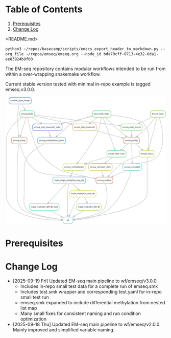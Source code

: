 
# Table of Contents

1.  [Prerequisites](#orged28da9)
2.  [Change Log](#orga4121ee)

<README.md>  

    python3 ~/repos/basecamp/scripts/emacs_export_header_to_markdown.py --org_file ~/repos/emseq/emseq.org --node_id bda70cff-0713-4e32-8da1-ee83924b8f00

The EM-seq repository contains modular workflows intended to be run from within a over-wrapping snakemake workflow.  

Current stable version tested with minimal in-repo example is tagged emseq.v3.0.0.  

![img](resources/test_smk.png)  


<a id="orged28da9"></a>

# Prerequisites


<a id="orga4121ee"></a>

# Change Log

-   <span class="timestamp-wrapper"><span class="timestamp">[2025-09-19 Fri] </span></span> Updated EM-seq main pipeline to wf/emseq/v3.0.0.  
    -   Includes in-repo small test data for a complete run of emseq.smk
    -   Includes test.smk wrapper and corresponding test.yaml for in-repo small test run
    -   emseq.smk expanded to include differential methylation from nested list map
    -   Many small fixes for consistent naming and run condition optimization
-   <span class="timestamp-wrapper"><span class="timestamp">[2025-09-18 Thu] </span></span> Updated EM-seq main pipeline to wf/emseq/v2.0.0. Mainly improved and simplified variable naming.

